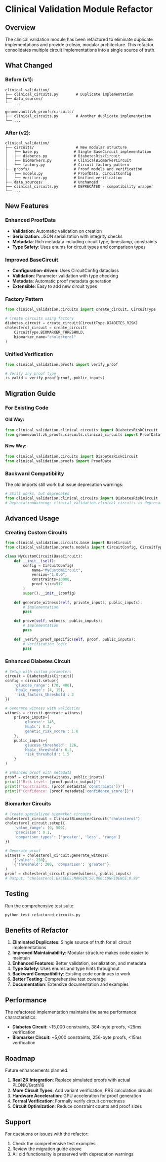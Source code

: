 # Clinical Validation Module Refactor

## Overview

The clinical validation module has been refactored to eliminate duplicate implementations and provide a clean, modular architecture. This refactor consolidates multiple circuit implementations into a single source of truth.

## What Changed

### Before (v1):
```
clinical_validation/
├── clinical_circuits.py        # Duplicate implementation
├── data_sources/
└── ...

genomevault/zk_proofs/circuits/
├── clinical_circuits.py        # Another duplicate implementation
└── ...
```

### After (v2):
```
clinical_validation/
├── circuits/                   # New modular structure
│   ├── base.py                # Single BaseCircuit implementation
│   ├── diabetes.py            # DiabetesRiskCircuit
│   ├── biomarkers.py          # ClinicalBiomarkerCircuit  
│   └── factory.py             # Circuit factory pattern
├── proofs/                    # Proof models and verification
│   ├── models.py              # ProofData, CircuitConfig
│   └── verifier.py            # Unified verification
├── data_sources/              # Unchanged
├── clinical_circuits.py       # DEPRECATED - compatibility wrapper
└── ...
```

## New Features

### Enhanced ProofData
- **Validation**: Automatic validation on creation
- **Serialization**: JSON serialization with integrity checks
- **Metadata**: Rich metadata including circuit type, timestamp, constraints
- **Type Safety**: Uses enums for circuit types and comparison types

### Improved BaseCircuit
- **Configuration-driven**: Uses CircuitConfig dataclass
- **Validation**: Parameter validation with type checking
- **Metadata**: Automatic proof metadata generation
- **Extensible**: Easy to add new circuit types

### Factory Pattern
```python
from clinical_validation.circuits import create_circuit, CircuitType

# Create circuits using factory
diabetes_circuit = create_circuit(CircuitType.DIABETES_RISK)
cholesterol_circuit = create_circuit(
    CircuitType.BIOMARKER_THRESHOLD, 
    biomarker_name="cholesterol"
)
```

### Unified Verification
```python
from clinical_validation.proofs import verify_proof

# Verify any proof type
is_valid = verify_proof(proof, public_inputs)
```

## Migration Guide

### For Existing Code

#### Old Way:
```python
from clinical_validation.clinical_circuits import DiabetesRiskCircuit
from genomevault.zk_proofs.circuits.clinical_circuits import ProofData
```

#### New Way:
```python
from clinical_validation.circuits import DiabetesRiskCircuit
from clinical_validation.proofs import ProofData
```

### Backward Compatibility

The old imports still work but issue deprecation warnings:
```python
# Still works, but deprecated
from clinical_validation.clinical_circuits import DiabetesRiskCircuit
# DeprecationWarning: clinical_validation.clinical_circuits is deprecated...
```

## Advanced Usage

### Creating Custom Circuits

```python
from clinical_validation.circuits.base import BaseCircuit
from clinical_validation.proofs.models import CircuitConfig, CircuitType

class MyCustomCircuit(BaseCircuit):
    def __init__(self):
        config = CircuitConfig(
            name="MyCustomCircuit",
            version="1.0.0",
            constraints=10000,
            proof_size=512
        )
        super().__init__(config)
    
    def generate_witness(self, private_inputs, public_inputs):
        # Implementation
        pass
    
    def prove(self, witness, public_inputs):
        # Implementation  
        pass
    
    def _verify_proof_specific(self, proof, public_inputs):
        # Verification logic
        pass
```

### Enhanced Diabetes Circuit

```python
# Setup with custom parameters
circuit = DiabetesRiskCircuit()
config = circuit.setup({
    'glucose_range': (70, 400),
    'hba1c_range': (4, 15),
    'risk_factors_threshold': 3
})

# Generate witness with validation
witness = circuit.generate_witness(
    private_inputs={
        'glucose': 145,
        'hba1c': 8.2,
        'genetic_risk_score': 1.8
    },
    public_inputs={
        'glucose_threshold': 126,
        'hba1c_threshold': 6.5,
        'risk_threshold': 1.5
    }
)

# Enhanced proof with metadata
proof = circuit.prove(witness, public_inputs)
print(f"Risk Level: {proof.public_output}")
print(f"Constraints: {proof.metadata['constraints']}")
print(f"Confidence: {proof.metadata['confidence_score']}")
```

### Biomarker Circuits

```python
# Create specialized biomarker circuits
cholesterol_circuit = ClinicalBiomarkerCircuit("cholesterol")
cholesterol_circuit.setup({
    'value_range': (0, 500),
    'precision': 0.1,
    'comparison_types': ['greater', 'less', 'range']
})

# Generate proof
witness = cholesterol_circuit.generate_witness(
    {'value': 250},
    {'threshold': 200, 'comparison': 'greater'}
)
proof = cholesterol_circuit.prove(witness, public_inputs)
# Output: "cholesterol:EXCEEDS:MARGIN:50.000:CONFIDENCE:0.99"
```

## Testing

Run the comprehensive test suite:
```bash
python test_refactored_circuits.py
```

## Benefits of Refactor

1. **Eliminated Duplicates**: Single source of truth for all circuit implementations
2. **Improved Maintainability**: Modular structure makes code easier to maintain
3. **Enhanced Features**: Better validation, serialization, and metadata
4. **Type Safety**: Uses enums and type hints throughout
5. **Backward Compatibility**: Existing code continues to work
6. **Better Testing**: Comprehensive test coverage
7. **Documentation**: Extensive documentation and examples

## Performance

The refactored implementation maintains the same performance characteristics:
- **Diabetes Circuit**: ~15,000 constraints, 384-byte proofs, <25ms verification
- **Biomarker Circuit**: ~5,000 constraints, 256-byte proofs, <15ms verification

## Roadmap

Future enhancements planned:
1. **Real ZK Integration**: Replace simulated proofs with actual PLONK/Groth16
2. **More Circuit Types**: Add variant verification, PRS calculation circuits
3. **Hardware Acceleration**: GPU acceleration for proof generation
4. **Formal Verification**: Formally verify circuit correctness
5. **Circuit Optimization**: Reduce constraint counts and proof sizes

## Support

For questions or issues with the refactor:
1. Check the comprehensive test examples
2. Review the migration guide above
3. All old functionality is preserved with deprecation warnings
